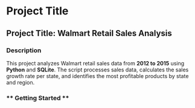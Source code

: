 # Project Title
## Project Title: Walmart Retail Sales Analysis
### **Description**
This project analyzes Walmart retail sales data from **2012 to 2015** using **Python** and **SQLite**. The script processes sales data, calculates the sales growth rate per state, and identifies the most profitable products by state and region.  
### ** Getting Started **

